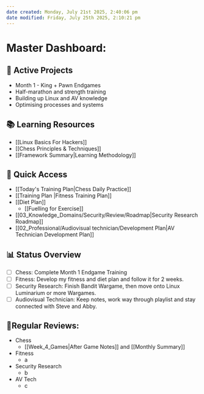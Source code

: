 ```yaml
---
date created: Monday, July 21st 2025, 2:40:06 pm
date modified: Friday, July 25th 2025, 2:10:21 pm
---
```


# Master Dashboard:

## 🎯 Active Projects
- Month 1 - King + Pawn Endgames
- Half-marathon and strength training
- Building up Linux and AV knowledge
- Optimising processes and systems
## 📚 Learning Resources
- [[Linux Basics For Hackers]]
- [[Chess Principles & Techniques]]
- [[Framework Summary|Learning Methodology]]
## 🏃 Quick Access
- [[Today's Training Plan|Chess Daily Practice]]
- [[Training Plan |Fitness Training Plan]]
- [[Diet Plan]]
	- [[Fuelling for Exercise]]
- [[03_Knowledge_Domains/Security/Review/Roadmap|Security Research Roadmap]]
- [[02_Professional/Audiovisual technician/Development Plan|AV Technician Development Plan]]
## 📊 Status Overview
- [ ] Chess: Complete Month 1 Endgame Training
- [ ] Fitness: Develop my fitness and diet plan and follow it for 2 weeks.
- [ ] Security Research: Finish Bandit Wargame, then move onto Linux Luminarium or more Wargames.
- [ ] Audiovisual Technician: Keep notes, work way through playlist and stay connected with Steve and Abby.

## 🔄Regular Reviews:
- Chess
	- [[Week_4_Games|After Game Notes]] and [[Monthly Summary]]
- Fitness
	- a
- Security Research
	- b
- AV Tech
	- c
